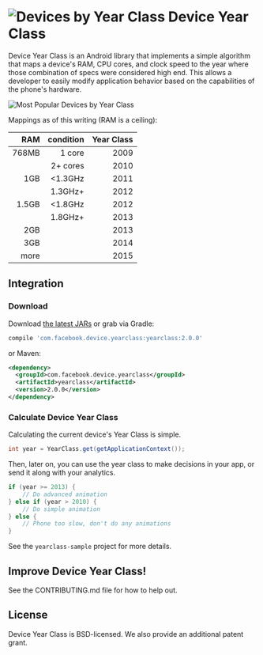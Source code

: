 # ![Devices by Year Class](https://github.com/facebook/device-year-class/raw/master/docs/images/logo_trans_square.png) Device Year Class

Device Year Class is an Android library that implements a simple algorithm that maps
a device's RAM, CPU cores, and clock speed to the year where those combination
of specs were considered high end. This allows a developer to easily modify
application behavior based on the capabilities of the phone's hardware.

![Most Popular Devices by Year Class](https://github.com/facebook/device-year-class/raw/master/docs/images/popular_devices_by_year_class.png)

Mappings as of this writing (RAM is a ceiling):

| RAM | condition | Year Class |
|----:|----------:|-----------:|
|768MB| 1 core    | 2009 |
|     | 2+ cores  | 2010 |
|  1GB| <1.3GHz   | 2011 |
|     | 1.3GHz+   | 2012 |
|1.5GB| <1.8GHz   | 2012 |
|     | 1.8GHz+   | 2013 |
|  2GB|           | 2013 |
|  3GB|           | 2014 |
| more|           | 2015 |

## Integration

### Download
Download [the latest JARs](https://github.com/facebook/device-year-class/releases/latest) or grab via Gradle:
```groovy
compile 'com.facebook.device.yearclass:yearclass:2.0.0'
```
or Maven:
```xml
<dependency>
  <groupId>com.facebook.device.yearclass</groupId>
  <artifactId>yearclass</artifactId>
  <version>2.0.0</version>
</dependency>
```

### Calculate Device Year Class
Calculating the current device's Year Class is simple.

```java
int year = YearClass.get(getApplicationContext());
```

Then, later on, you can use the year class to make decisions in your app, or
send it along with your analytics.

```java
if (year >= 2013) {
    // Do advanced animation
} else if (year > 2010) {
    // Do simple animation
} else {
    // Phone too slow, don't do any animations
}
```

See the `yearclass-sample` project for more details.

## Improve Device Year Class!
See the CONTRIBUTING.md file for how to help out.

## License
Device Year Class is BSD-licensed. We also provide an additional patent grant.
